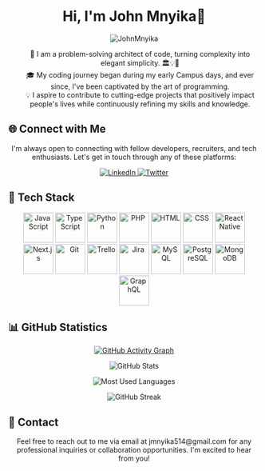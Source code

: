 <h1 align="center">Hi, I'm John Mnyika👋</h1>
<p align="center"> <img src="https://komarev.com/ghpvc/?username=JohnMnyika&label=Profile%20views&color=1c87ca&style=flat" alt="JohnMnyika" /> </p>

<ul align="center">
  🚀 I am a problem-solving architect of code, turning complexity into elegant simplicity. 🏛️💡🔧</br>
  🎓 My coding journey began during my early Campus days, and ever since, I've been captivated by the art of programming.</br>
  💡 I aspire to contribute to cutting-edge projects that positively impact people's lives while continuously refining my skills and knowledge.</br>
</ul>

## 🌐 Connect with Me

<p align="center">
  I'm always open to connecting with fellow developers, recruiters, and tech enthusiasts. Let's get in touch through any of these platforms:
</p>

<p align="center">
  <a href="https://www.linkedin.com/in/john-mnyika-810005bb/">
    <img src="https://img.shields.io/badge/LinkedIn-john--mnyika-0077B5?logo=linkedin" alt="LinkedIn" />
  </a>
  
  <a href="https://twitter.com/j_mnyika">
    <img src="https://img.shields.io/badge/Twitter-j__mnyika-1DA1F2?logo=twitter" alt="Twitter" />
  </a>
</p>


## 🚀 Tech Stack

<p align="center">
  <a href="#"><img width="60" height="60" src="https://img.icons8.com/color/48/000000/javascript.png" alt="JavaScript" title="JavaScript"></a>
  <a href="#"><img width="60" height="60" src="https://img.icons8.com/color/48/000000/typescript.png" alt="TypeScript" title="TypeScript"></a>
  <a href="#"><img width="60" height="60" src="https://img.icons8.com/color/48/000000/python.png" alt="Python" title="Python"></a>
  <a href="#"><img width="60" height="60" src="https://img.icons8.com/color/48/000000/php.png" alt="PHP" title="PHP"></a>
  <a href="#"><img width="60" height="60" src="https://img.icons8.com/color/48/000000/html-5.png" alt="HTML" title="HTML"></a>
  <a href="#"><img width="60" height="60" src="https://img.icons8.com/color/48/000000/css3.png" alt="CSS" title="CSS"></a>
  <a href="#"><img width="60" height="60" src="https://img.icons8.com/color/48/000000/react-native.png" alt="React Native" title="React Native"></a>
  <a href="#"><img width="60" height="60" src="https://img.icons8.com/color/48/000000/next.png" alt="Next.js" title="Next.js"></a>
  <a href="#"><img width="60" height="60" src="https://img.icons8.com/color/48/000000/git.png" alt="Git" title="Git"></a>
  <a href="#"><img width="60" height="60" src="https://img.icons8.com/color/48/000000/trello.png" alt="Trello" title="Trello"></a>
  <a href="#"><img width="60" height="60" src="https://img.icons8.com/color/48/000000/jira.png" alt="Jira" title="Jira"></a>
  <a href="#"><img width="60" height="60" src="https://img.icons8.com/color/48/000000/mysql.png" alt="MySQL" title="MySQL"></a>
  <a href="#"><img width="60" height="60" src="https://img.icons8.com/color/48/000000/postgreesql.png" alt="PostgreSQL" title="PostgreSQL"></a>
  <a href="#"><img width="60" height="60" src="https://img.icons8.com/color/48/000000/mongodb.png" alt="MongoDB" title="MongoDB"></a>
  <a href="#"><img width="60" height="60" src="https://img.icons8.com/color/48/000000/graphql.png" alt="GraphQL" title="GraphQL"></a>
</p>



## 📊 GitHub Statistics

<p align="center">
  <a href="https://github.com/ashutosh00710/github-readme-activity-graph">
    <img src="https://github-readme-activity-graph.vercel.app/graph?username=JohnMnyika&bg_color=1A1A1A&color=8E2DE2&line=8E2DE2&point=FFFFFF&hide_border=true" alt="GitHub Activity Graph" />
  </a>
</p>

<p align="center">
  <img src="https://github-readme-stats.vercel.app/api?username=JohnMnyika&show_icons=true&count_private=true&hide_title=true&hide=prs&line_height=40&theme=radical&icon_color=8E2DE2&text_color=fff&bg_color=1A1A1A" alt="GitHub Stats" />
</p>

<p align="center">
  <img src="https://github-readme-stats.vercel.app/api/top-langs/?username=JohnMnyika&hide=html&layout=compact&theme=radical&text_color=fff&bg_color=1A1A1A" alt="Most Used Languages" />
</p>

<p align="center">
  <img src="https://github-readme-streak-stats.herokuapp.com/?user=JohnMnyika&theme=radical&fire=DD2727" alt="GitHub Streak" />
</p>

## 📧 Contact

<p align="center">
  Feel free to reach out to me via email at jmnyika514@gmail.com for any professional inquiries or collaboration opportunities. I'm excited to hear from you!
</p>
